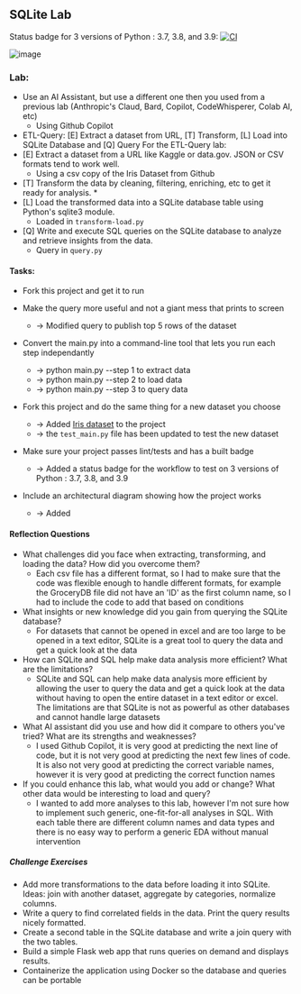 ## SQLite Lab

Status badge for 3 versions of Python : 3.7, 3.8, and 3.9: [![CI](https://github.com/nogibjj/DukeIDS706_ds655_Week05_sqlite/actions/workflows/cicd.yml/badge.svg)](https://github.com/nogibjj/DukeIDS706_ds655_Week05_sqlite/actions/workflows/cicd.yml)

![image](https://github.com/nogibjj/DukeIDS706_ds655_Week05_sqlite/blob/main/data/Repo_Architecture.drawio.png)



### Lab:

* Use an AI Assistant, but use a different one then you used from a previous lab (Anthropic's Claud, Bard, Copilot, CodeWhisperer, Colab AI, etc)
    * Using Github Copilot
* ETL-Query:  [E] Extract a dataset from URL, [T] Transform, [L] Load into SQLite Database and [Q] Query
For the ETL-Query lab:
* [E] Extract a dataset from a URL like Kaggle or data.gov. JSON or CSV formats tend to work well.
    * Using a csv copy of the Iris Dataset from Github
* [T] Transform the data by cleaning, filtering, enriching, etc to get it ready for analysis.
    * 
* [L] Load the transformed data into a SQLite database table using Python's sqlite3 module.
    * Loaded in `transform-load.py`
* [Q] Write and execute SQL queries on the SQLite database to analyze and retrieve insights from the data.
    * Query in `query.py`

#### Tasks:

* Fork this project and get it to run
* Make the query more useful and not a giant mess that prints to screen
    * -> Modified query to publish top 5 rows of the dataset

* Convert the main.py into a command-line tool that lets you run each step independantly

    * -> python main.py --step 1 to extract data
    * -> python main.py --step 2 to load data
    * -> python main.py --step 3 to query data

* Fork this project and do the same thing for a new dataset you choose

    * -> Added [Iris dataset](https://gist.githubusercontent.com/netj/8836201/raw/6f9306ad21398ea43cba4f7d537619d0e07d5ae3/iris.csv) to the project
    * -> the `test_main.py` file has been updated to test the new dataset

* Make sure your project passes lint/tests and has a built badge
    * -> Added a status badge for the workflow to test on 3 versions of Python : 3.7, 3.8, and 3.9

* Include an architectural diagram showing how the project works
    * -> Added

#### Reflection Questions

* What challenges did you face when extracting, transforming, and loading the data? How did you overcome them?
    * Each csv file has a different format, so I had to make sure that the code was flexible enough to handle different formats, for example the GroceryDB file did not have an 'ID' as the first column name, so I had to include the code to add that based on conditions
* What insights or new knowledge did you gain from querying the SQLite database?
    * For datasets that cannot be opened in excel and are too large to be opened in a text editor, SQLite is a great tool to query the data and get a quick look at the data 
* How can SQLite and SQL help make data analysis more efficient? What are the limitations?
    * SQLite and SQL can help make data analysis more efficient by allowing the user to query the data and get a quick look at the data without having to open the entire dataset in a text editor or excel. The limitations are that SQLite is not as powerful as other databases and cannot handle large datasets
* What AI assistant did you use and how did it compare to others you've tried? What are its strengths and weaknesses?
    * I used Github Copilot, it is very good at predicting the next line of code, but it is not very good at predicting the next few lines of code. It is also not very good at predicting the correct variable names, however it is very good at predicting the correct function names
* If you could enhance this lab, what would you add or change? What other data would be interesting to load and query?
    * I wanted to add more analyses to this lab, however I'm not sure how to implement such generic, one-fit-for-all analyses in SQL. With each table there are different column names and data types and there is no easy way to perform a generic EDA without manual intervention

##### Challenge Exercises

* Add more transformations to the data before loading it into SQLite. Ideas: join with another dataset, aggregate by categories, normalize columns.
* Write a query to find correlated fields in the data. Print the query results nicely formatted.
* Create a second table in the SQLite database and write a join query with the two tables.
* Build a simple Flask web app that runs queries on demand and displays results.
* Containerize the application using Docker so the database and queries can be portable


